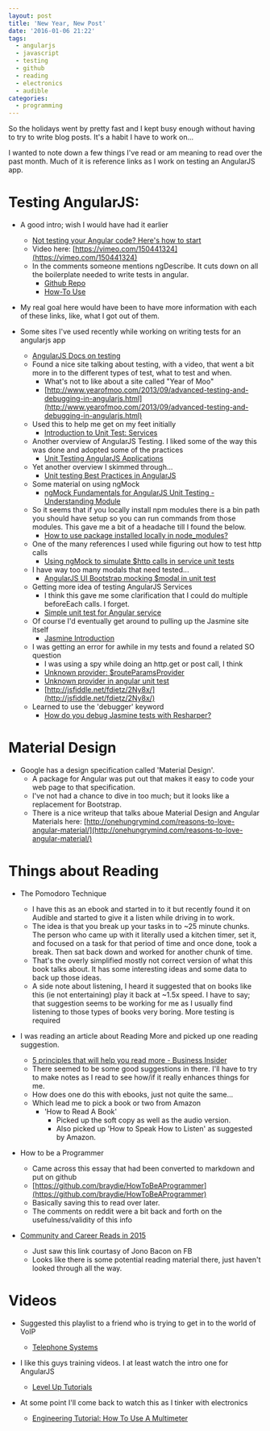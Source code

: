 ```yaml
---
layout: post
title: 'New Year, New Post'
date: '2016-01-06 21:22'
tags:
  - angularjs
  - javascript
  - testing
  - github
  - reading
  - electronics
  - audible
categories:
  - programming
---
```


So the holidays went by pretty fast and I kept busy enough without having to try to write blog posts. It's a habit I have to work on...

I wanted to note down a few things I've read or am meaning to read over the past month. Much of it is reference links as I work on testing an AngularJS app.

# Testing AngularJS:
- A good intro; wish I would have had it earlier
  - [Not testing your Angular code? Here's how to start](https://daveceddia.com/testing-angular-part-1-karma-setup/)
  - Video here: [https://vimeo.com/150441324](https://vimeo.com/150441324)
  - In the comments someone mentions ngDescribe. It cuts down on all the boilerplate needed to write tests in angular.
    - [Github Repo](https://github.com/kensho/ng-describe)
    - [How-To Use](https://glebbahmutov.com/blog/1-2-3-tested/)

- My real goal here would have been to have more information with each of these links, like, what I got out of them.
- Some sites I've used recently while working on writing tests for an angularjs app
  - [AngularJS Docs on testing](https://docs.angularjs.org/guide/unit-testing)
  - Found a nice site talking about testing, with a video, that went a bit more in to the different types of test, what to test and when.
    - What's not to like about a site called "Year of Moo"
    - [http://www.yearofmoo.com/2013/09/advanced-testing-and-debugging-in-angularjs.html](http://www.yearofmoo.com/2013/09/advanced-testing-and-debugging-in-angularjs.html)
  - Used this to help me get on my feet initially
    - [Introduction to Unit Test: Services](http://angular-tips.com/blog/2014/06/introduction-to-unit-test-services/)
  - Another overview of AngularJS Testing. I liked some of the way this was done and adopted some of the practices
    - [Unit Testing AngularJS Applications](http://bencentra.com/code/2015/11/16/unit-testing-angularjs.html?utm_campaign=NG-Newsletter&utm_medium=email&utm_source=NG-Newsletter_124)
  - Yet another overview I skimmed through...
    - [Unit testing Best Practices in AngularJS](http://andyshora.com/unit-testing-best-practices-angularjs.html)
  - Some material on using ngMock
    - [ngMock Fundamentals for AngularJS Unit Testing - Understanding Module](http://www.bradoncode.com/blog/2015/05/24/ngmock-fundamentals-angularjs-unit-testing/)
  - So it seems that if you locally install npm modules there is a bin path you should have setup so you can run commands from those modules. This gave me a bit of a headache till I found the below.
    - [How to use package installed locally in node_modules?](http://stackoverflow.com/questions/9679932/how-to-use-package-installed-locally-in-node-modules)
  - One of the many references I used while figuring out how to test http calls
    - [Using ngMock to simulate $http calls in service unit tests](http://stackoverflow.com/questions/15927919/using-ngmock-to-simulate-http-calls-in-service-unit-tests)
  - I have way too many modals that need tested...
    - [AngularJS UI Bootstrap mocking $modal in unit test](http://stackoverflow.com/questions/21214868/angularjs-ui-bootstrap-mocking-modal-in-unit-test)
  - Getting more idea of testing AngularJS Services
    - I think this gave me some clarification that I could do multiple beforeEach calls. I forget.
    - [Simple unit test for Angular service](http://stackoverflow.com/questions/27247427/simple-unit-test-for-angular-service)
  - Of course I'd eventually get around to pulling up the Jasmine site itself
    - [Jasmine Introduction](http://jasmine.github.io/2.4/introduction.html)
  - I was getting an error for awhile in my tests and found a related SO question
    - I was using a spy while doing an http.get or post call, I think
    - [Unknown provider: $routeParamsProvider](http://stackoverflow.com/questions/29947687/unknown-provider-routeparamsprovider)
    - [Unknown provider in angular unit test](http://stackoverflow.com/questions/26627468/unknown-provider-in-angular-unit-testing)
    - [http://jsfiddle.net/fdietz/2Ny8x/](http://jsfiddle.net/fdietz/2Ny8x/)
  - Learned to use the 'debugger' keyword
    - [How do you debug Jasmine tests with Resharper?](http://stackoverflow.com/questions/16222098/how-do-you-debug-jasmine-tests-with-resharper)

# Material Design
- Google has a design specification called 'Material Design'.
  - A package for Angular was put out that makes it easy to code your web page to that specification.
  - I've not had a chance to dive in too much; but it looks like a replacement for Bootstrap.
  - There is a nice writeup that talks aboue Material Design and Angular Materials here: [http://onehungrymind.com/reasons-to-love-angular-material/](http://onehungrymind.com/reasons-to-love-angular-material/)

# Things about Reading
- The Pomodoro Technique
  - I have this as an ebook and started in to it but recently found it on Audible and started to give it a listen while driving in to work.
  - The idea is that you break up your tasks in to ~25 minute chunks. The person who came up with it literally used a kitchen timer, set it, and focused on a task for that period of time and once done, took a break. Then sat back down and worked for another chunk of time.
  - That's the overly simplified mostly not correct version of what this book talks about. It has some interesting ideas and some data to back up those ideas.
  - A side note about listening, I heard it suggested that on books like this (ie not entertaining) play it back at ~1.5x speed. I have to say; that suggestion seems to be working for me as I usually find listening to those types of books very boring. More testing is required

- I was reading an article about Reading More and picked up one reading suggestion.
  - [5 principles that will help you read more - Business Insider](http://www.businessinsider.com/5-principles-that-will-help-you-read-more-2016-1)
  - There seemed to be some good suggestions in there. I'll have to try to make notes as I read to see how/if it really enhances things for me.
  - How does one do this with ebooks, just not quite the same...
  - Which lead me to pick a book or two from Amazon
    - 'How to Read A Book'
      - Picked up the soft copy as well as the audio version.
      - Also picked up 'How to Speak How to Listen' as suggested by Amazon.

- How to be a Programmer
  - Came across this essay that had been converted to markdown and put on github
  - [https://github.com/braydie/HowToBeAProgrammer](https://github.com/braydie/HowToBeAProgrammer)
  - Basically saving this to read over later.
  - The comments on reddit were a bit back and forth on the usefulness/validity of this info

- [Community and Career Reads in 2015](http://communituity.com/community-and-career-reads-in-2015/)
  - Just saw this link courtasy of Jono Bacon on FB
  - Looks like there is some potential reading material there, just haven't looked through all the way.

# Videos
- Suggested this playlist to a friend who is trying to get in to the world of VoIP
  - [Telephone Systems](https://www.youtube.com/playlist?list=PL08C86258934DD006)

- I like this guys training videos. I at least watch the intro one for AngularJS
  - [Level Up Tutorials](https://www.youtube.com/channel/UCyU5wkjgQYGRB0hIHMwm2Sg)

- At some point I'll come back to watch this as I tinker with electronics
  - [Engineering Tutorial: How To Use A Multimeter](http://www.shaungehring.com/software-blog//engineering-tutorial-how-to-use-a-multimeter)
